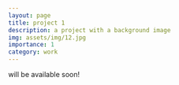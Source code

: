 ```yaml
---
layout: page
title: project 1
description: a project with a background image
img: assets/img/12.jpg
importance: 1
category: work
---
```


will be available soon!